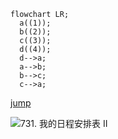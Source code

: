```mermaid
flowchart LR;
  a((1));
  b((2));
  c((3));
  d((4));
  d-->a;
  a-->b;
  b-->c;
  c-->a;
```





[jump](./a.md#648-单词替换)



![731. 我的日程安排表 II](https://cdn.jsdelivr.net/gh/SunYuanI/img/img/731.pg)
